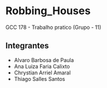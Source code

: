 # Robbing_Houses
GCC 178 - Trabalho pratico (Grupo - 11) 
## Integrantes
- Alvaro Barbosa de Paula
- Ana Luiza Faria Calixto
- Chrystian Arriel Amaral
- Thiago Salles Santos